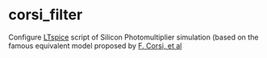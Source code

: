 # corsi_filter
Configure [LTspice](http://www.linear.com/designtools/software/) script of Silicon Photomultiplier simulation (based on the famous equivalent model proposed by [F. Corsi, et al](http:/www.df.unipi.it/~fiig/pubs/A280.pdf>)
